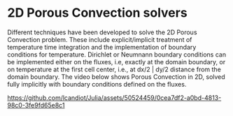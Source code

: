 # 2D Porous Convection solvers
Different techniques have been developed to solve the 2D Porous Convection problem. These include explicit/implicit treatment of temperature time integration and the implementation of boundary conditions for temperature. Dirichlet or Neumnann boundary conditions can be implemented either on the fluxes, i.e, exactly at the domain boundary, or on temperature at the first cell center, i.e., at dx/2 | dy/2 distance from the domain boundary. The video below shows Porous Convection in 2D, solved fully implicitly with boundary conditions defined on the fluxes.

https://github.com/lcandiot/Julia/assets/50524459/0cea7df2-a0bd-4813-98c0-3fe9fd65e8c1

